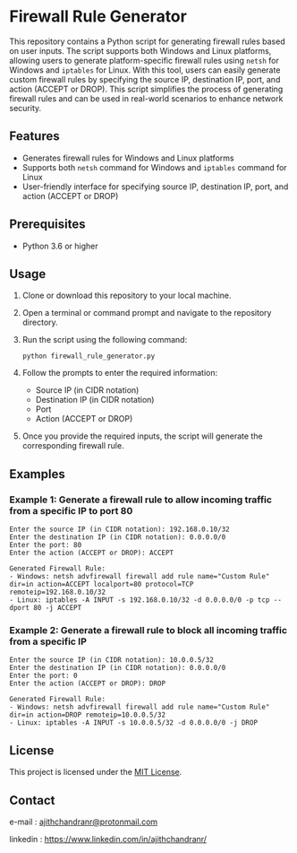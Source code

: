 # Firewall Rule Generator

This repository contains a Python script for generating firewall rules based on user inputs. The script supports both Windows and Linux platforms, allowing users to generate platform-specific firewall rules using `netsh` for Windows and `iptables` for Linux. With this tool, users can easily generate custom firewall rules by specifying the source IP, destination IP, port, and action (ACCEPT or DROP). This script simplifies the process of generating firewall rules and can be used in real-world scenarios to enhance network security.

## Features

- Generates firewall rules for Windows and Linux platforms
- Supports both `netsh` command for Windows and `iptables` command for Linux
- User-friendly interface for specifying source IP, destination IP, port, and action (ACCEPT or DROP)

## Prerequisites

- Python 3.6 or higher

## Usage

1. Clone or download this repository to your local machine.

2. Open a terminal or command prompt and navigate to the repository directory.

3. Run the script using the following command:

    ```
    python firewall_rule_generator.py
    ```

4. Follow the prompts to enter the required information:
   - Source IP (in CIDR notation)
   - Destination IP (in CIDR notation)
   - Port
   - Action (ACCEPT or DROP)

5. Once you provide the required inputs, the script will generate the corresponding firewall rule.

## Examples

### Example 1: Generate a firewall rule to allow incoming traffic from a specific IP to port 80

```
Enter the source IP (in CIDR notation): 192.168.0.10/32
Enter the destination IP (in CIDR notation): 0.0.0.0/0
Enter the port: 80
Enter the action (ACCEPT or DROP): ACCEPT

Generated Firewall Rule:
- Windows: netsh advfirewall firewall add rule name="Custom Rule" dir=in action=ACCEPT localport=80 protocol=TCP remoteip=192.168.0.10/32
- Linux: iptables -A INPUT -s 192.168.0.10/32 -d 0.0.0.0/0 -p tcp --dport 80 -j ACCEPT
```

### Example 2: Generate a firewall rule to block all incoming traffic from a specific IP

```
Enter the source IP (in CIDR notation): 10.0.0.5/32
Enter the destination IP (in CIDR notation): 0.0.0.0/0
Enter the port: 0
Enter the action (ACCEPT or DROP): DROP

Generated Firewall Rule:
- Windows: netsh advfirewall firewall add rule name="Custom Rule" dir=in action=DROP remoteip=10.0.0.5/32
- Linux: iptables -A INPUT -s 10.0.0.5/32 -d 0.0.0.0/0 -j DROP
```

## License

This project is licensed under the [MIT License](LICENSE).

## Contact

e-mail     : ajithchandranr@protonmail.com 

linkedin  : https://www.linkedin.com/in/ajithchandranr/

